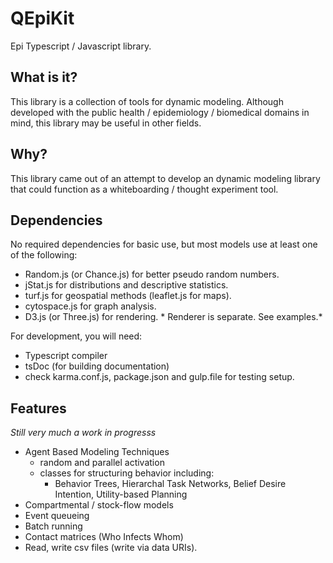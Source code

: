 # QEpiKit
Epi Typescript / Javascript library.

## What is it?
This library is a collection of tools for dynamic modeling. Although developed with the public health / epidemiology / biomedical domains in mind, this library may be useful in other fields.

## Why?
This library came out of an attempt to develop an dynamic modeling library that could function as a whiteboarding / thought experiment tool.

## Dependencies
No required dependencies for basic use, but most models use at least one of the following:
- Random.js (or Chance.js) for better pseudo random numbers.
- jStat.js for distributions and descriptive statistics.
- turf.js for geospatial methods (leaflet.js for maps).
- cytospace.js for graph analysis.
- D3.js (or Three.js) for rendering. * Renderer is separate. See examples.*

For development, you will need:
- Typescript compiler
- tsDoc (for building documentation)
- check karma.conf.js, package.json and gulp.file for testing setup.

## Features
*Still very much a work in progresss*
- Agent Based Modeling Techniques
  - random and parallel activation
  - classes for structuring behavior including:
    - Behavior Trees, Hierarchal Task Networks, Belief Desire Intention, Utility-based Planning
- Compartmental / stock-flow models
- Event queueing
- Batch running
- Contact matrices (Who Infects Whom)
- Read, write csv files (write via data URIs).
